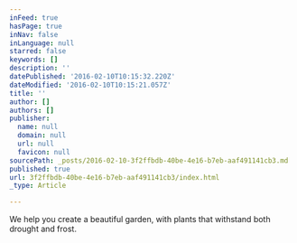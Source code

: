```yaml
---
inFeed: true
hasPage: true
inNav: false
inLanguage: null
starred: false
keywords: []
description: ''
datePublished: '2016-02-10T10:15:32.220Z'
dateModified: '2016-02-10T10:15:21.057Z'
title: ''
author: []
authors: []
publisher:
  name: null
  domain: null
  url: null
  favicon: null
sourcePath: _posts/2016-02-10-3f2ffbdb-40be-4e16-b7eb-aaf491141cb3.md
published: true
url: 3f2ffbdb-40be-4e16-b7eb-aaf491141cb3/index.html
_type: Article

---
```

We help you create a beautiful garden, with plants that withstand both drought and frost.